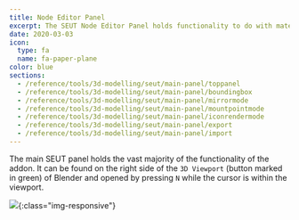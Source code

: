 ```yaml
---
title: Node Editor Panel
excerpt: The SEUT Node Editor Panel holds functionality to do with materials and material libraries.
date: 2020-03-03
icon:
  type: fa
  name: fa-paper-plane
color: blue
sections:
  - /reference/tools/3d-modelling/seut/main-panel/toppanel
  - /reference/tools/3d-modelling/seut/main-panel/boundingbox
  - /reference/tools/3d-modelling/seut/main-panel/mirrormode
  - /reference/tools/3d-modelling/seut/main-panel/mountpointmode
  - /reference/tools/3d-modelling/seut/main-panel/iconrendermode
  - /reference/tools/3d-modelling/seut/main-panel/export
  - /reference/tools/3d-modelling/seut/main-panel/import
---
```

The main SEUT panel holds the vast majority of the functionality of the addon. It can be found on the right side of the `3D Viewport` (button marked in green) of Blender and opened by pressing `N` while the cursor is within the viewport.

![](/modding-reference/assets/images/reference/seut/main-panel.png){:class="img-responsive"}
